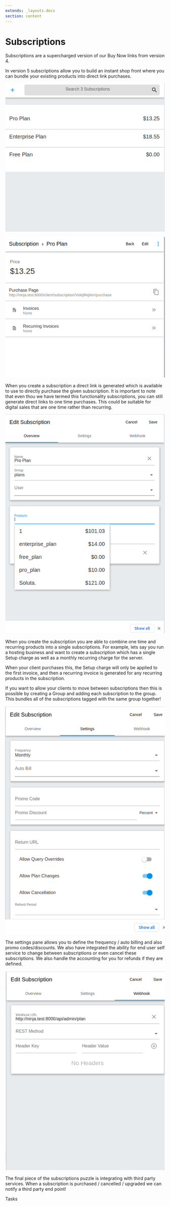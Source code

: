 ```yaml
---
extends: _layouts.docs
section: content
---
```


# Subscriptions

Subscriptions are a supercharged version of our Buy Now links from version 4.

In version 5 subscriptions allow you to build an instant shop front where you can bundle your existing products into direct link purchases.

![alt text](/assets/images/subscriptions/subscription_list.png "Subscription list")

![alt text](/assets/images/subscriptions/subscription_overview.png "Subscription overview")

When you create a subscription a direct link is generated which is available to use to directly purchase the given subscription. It is important to note that even thou we have termed this functionality subscriptions, you can still generate direct links to one time purchases. This could be suitable for digital sales that are one time rather than recurring.

![alt text](/assets/images/subscriptions/subscription_products.png "Subscription products")

When you create the subscription you are able to combine one time and recurring products into a single subscriptions. For example, lets say you run a hosting business and want to create a subscription which has a single Setup charge as well as a monthly recurring charge for the server. 

When your client purchases this, the Setup charge will only be applied to the first invoice, and then a recurring invoice is generated for any recurring products in the subscription.

If you want to allow your clients to move between subscriptions then this is possible by creating a Group and adding each subscription to the group. This bundles all of the subscriptions tagged with the same group together!

![alt text](/assets/images/subscriptions/subscription_settings.png "Subscription settings")

The settings pane allows you to define the frequency / auto billing and also promo codes/discounts. We also have integrated the ability for end user self service to change between subscriptions or even cancel these subscriptions. We also handle the accounting for you for refunds if they are defined.

![alt text](/assets/images/subscriptions/subscription_webhooks.png "Subscription webhooks")

The final piece of the subscriptions puzzle is integrating with third party services. When a subscription is purchased / cancelled / upgraded we can notify a third party end point!

<x-next url=/docs/tasks>Tasks</x-next>